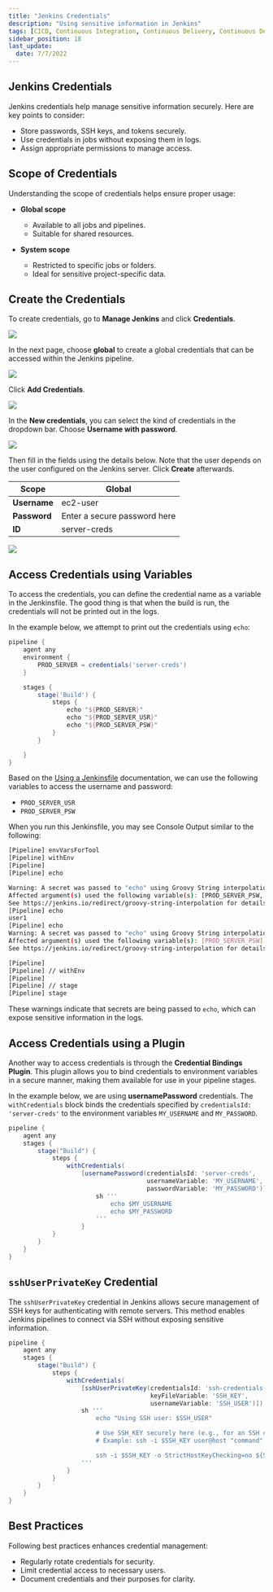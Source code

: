 ```yaml
---
title: "Jenkins Credentials"
description: "Using sensitive information in Jenkins"
tags: [CICD, Continuous Integration, Continuous Delivery, Continuous Deployment, Jenkins]
sidebar_position: 18
last_update:
  date: 7/7/2022
---
```


## Jenkins Credentials 

Jenkins credentials help manage sensitive information securely. Here are key points to consider:

- Store passwords, SSH keys, and tokens securely.
- Use credentials in jobs without exposing them in logs.
- Assign appropriate permissions to manage access.

## Scope of Credentials

Understanding the scope of credentials helps ensure proper usage:

- **Global scope**  
  - Available to all jobs and pipelines.  
  - Suitable for shared resources.

- **System scope**  
  - Restricted to specific jobs or folders.  
  - Ideal for sensitive project-specific data.


## Create the Credentials 

To create credentials, go to **Manage Jenkins** and click **Credentials**.

![](/img/docs/1027-jenkins-creating-credentials.png)

In the next page, choose **global** to create a global credentials that can be accessed within the Jenkins pipeline.

![](/img/docs/1027-jenkins-creating-gloabl-credentialssss.png)

Click **Add Credentials**.

![](/img/docs/1027-jenkins-add-credentials-step.png)

In the **New credentials**, you can select the kind of credentials in the dropdown bar. Choose **Username with password**.

![](/img/docs/1027-jenkins-new-credentials-choose-kind.png)

Then fill in the fields using the details below. Note that the user depends on the user configured on the Jenkins server. Click **Create** afterwards.

| **Scope** | Global                            |
|-----------|-----------------------------------|
| **Username** | ec2-user                       |
| **Password** | Enter a secure password here   |
| **ID**       | server-creds                   |

![](/img/docs/1027-jenkins-create0server-credsss.png)

## Access Credentials using Variables

To access the credentials, you can define the credential name as a variable in the Jenkinsfile. The good thing is that when the build is run, the credentials will not be printed out in the logs.

In the example below, we attempt to print out the credentials using `echo`:

```groovy title="Jenkinsfile"
pipeline {
    agent any
    environment {
        PROD_SERVER = credentials('server-creds')
    }

    stages {
        stage('Build') {
            steps {
                echo "${PROD_SERVER}"
                echo "${PROD_SERVER_USR}"
                echo "${PROD_SERVER_PSW}"
            }
        }

    }
}
```

Based on the [Using a Jenkinsfile](https://www.jenkins.io/doc/book/pipeline/jenkinsfile/) documentation, we can use the following variables to access the username and password:

- `PROD_SERVER_USR`
- `PROD_SERVER_PSW`


When you run this Jenkinsfile, you may see Console Output similar to the following:

```bash
[Pipeline] envVarsForTool
[Pipeline] withEnv
[Pipeline]
[Pipeline] echo

Warning: A secret was passed to "echo" using Groovy String interpolation, which is insecure.
Affected argument(s) used the following variable(s): [PROD_SERVER_PSW, PROD_SERVER]
See https://jenkins.io/redirect/groovy-string-interpolation for details.
[Pipeline] echo
user1
[Pipeline] echo
Warning: A secret was passed to "echo" using Groovy String interpolation, which is insecure.
Affected argument(s) used the following variable(s): [PROD_SERVER_PSW]
See https://jenkins.io/redirect/groovy-string-interpolation for details.

[Pipeline]
[Pipeline] // withEnv
[Pipeline]
[Pipeline] // stage
[Pipeline] stage
```

These warnings indicate that secrets are being passed to `echo`, which can expose sensitive information in the logs.


## Access Credentials using a Plugin

Another way to access credentials is through the **Credential Bindings Plugin**. This plugin allows you to bind credentials to environment variables in a secure manner, making them available for use in your pipeline stages.

In the example below, we are using **usernamePassword** credentials. The `withCredentials` block binds the credentials specified by `credentialsId: 'server-creds'` to the environment variables `MY_USERNAME` and `MY_PASSWORD`. 

```groovy title="Jenkinsfile"
pipeline {
    agent any
    stages {
        stage("Build") {
            steps {
                withCredentials(
                    [usernamePassword(credentialsId: 'server-creds', 
                                      usernameVariable: 'MY_USERNAME', 
                                      passwordVariable: 'MY_PASSWORD')]) {
                        sh '''
                            echo $MY_USERNAME
                            echo $MY_PASSWORD
                        '''
                    }
            }
        }
    }
}
```



## `sshUserPrivateKey` Credential

The `sshUserPrivateKey` credential in Jenkins allows secure management of SSH keys for authenticating with remote servers. This method enables Jenkins pipelines to connect via SSH without exposing sensitive information.

```groovy title="Jenkinsfile"
pipeline {
    agent any
    stages {
        stage("Build") {
            steps {
                withCredentials(
                    [sshUserPrivateKey(credentialsId: 'ssh-credentials-id', 
                                       keyFileVariable: 'SSH_KEY', 
                                       usernameVariable: 'SSH_USER')]) {
                    sh '''
                        echo "Using SSH user: $SSH_USER"

                        # Use SSH_KEY securely here (e.g., for an SSH command)
                        # Example: ssh -i $SSH_KEY user@host "command"

                        ssh -i $SSH_KEY -o StrictHostKeyChecking=no ${SSH_USER}@19.215.192.15
                    '''
                }
            }
        }
    }
}
```


## Best Practices 

Following best practices enhances credential management:

- Regularly rotate credentials for security.
- Limit credential access to necessary users.
- Document credentials and their purposes for clarity.

